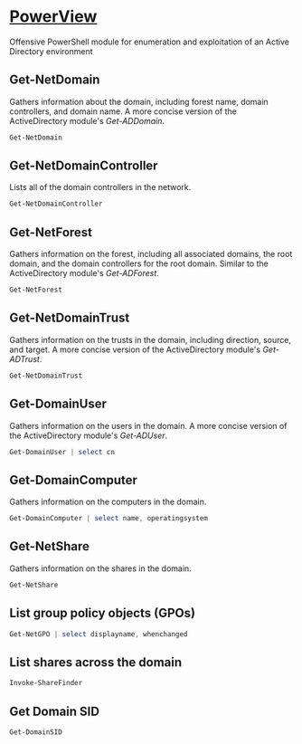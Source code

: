 # [PowerView](https://github.com/PowerShellMafia/PowerSploit/tree/master/Recon)

Offensive PowerShell module for enumeration and exploitation of an Active Directory environment

## Get-NetDomain

Gathers information about the domain, including forest name, domain controllers, and domain name. A more concise version of the ActiveDirectory module's *Get-ADDomain*.

```powershell
Get-NetDomain
```

## Get-NetDomainController

Lists all of the domain controllers in the network.

```powershell
Get-NetDomainController
```

## Get-NetForest

Gathers information on the forest, including all associated domains, the root domain, and the domain controllers for the root domain. Similar to the ActiveDirectory module's *Get-ADForest*.

```powershell
Get-NetForest
```

## Get-NetDomainTrust

Gathers information on the trusts in the domain, including direction, source, and target. A more concise version of the ActiveDirectory module's *Get-ADTrust*.

```powershell
Get-NetDomainTrust
```

## Get-DomainUser

Gathers information on the users in the domain. A more concise version of the ActiveDirectory module's *Get-ADUser*.

```powershell
Get-DomainUser | select cn
```

## Get-DomainComputer

Gathers information on the computers in the domain.

```powershell
Get-DomainComputer | select name, operatingsystem
```

## Get-NetShare

Gathers information on the shares in the domain.

```powershell
Get-NetShare
```

## List group policy objects (GPOs)

```powershell
Get-NetGPO | select displayname, whenchanged
```

## List shares across the domain

```powershell
Invoke-ShareFinder
```

## Get Domain SID

```powershell
Get-DomainSID
```
